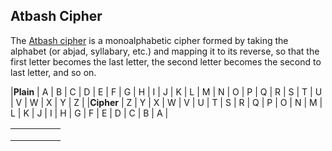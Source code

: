 ## **Atbash Cipher**
The [Atbash cipher](https://en.wikipedia.org/wiki/Atbash) is a monoalphabetic cipher formed by taking the alphabet (or abjad, syllabary, etc.) and mapping it to its reverse, so that the first letter becomes the last letter, the second letter becomes the second to last letter, and so on.

|**Plain**  |	A |	B |	C |	D |	E |	F |	G |	H |	I |	J |	K |	L |	M |	N |	O |	P |	Q |	R |	S |	T |	U |	V |	W |	X | Y |	Z |
|**Cipher** |	Z |	Y |	X |	W |	V |	U |	T |	S |	R |	Q |	P |	O |	N |	M |	L |	K |	J |	I |	H |	G |	F |	E |	D |	C |	B |	A |

|   |   |   |   |   |
|---|---|---|---|---|
|   |   |   |   |   |
|   |   |   |   |   |
|   |   |   |   |   |
